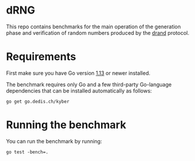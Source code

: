 # dRNG

This repo contains benchmarks for the main operation of the generation phase and verification of random numbers produced by the [drand](https://github.com/dedis/drand) protocol.

# Requirements

First make sure you have Go version [1.13](https://golang.org/dl/) or newer installed.

The benchmark requires only Go and a few third-party Go-language dependencies that can be installed automatically as follows:

```
go get go.dedis.ch/kyber
```

# Running the benchmark
You can run the benchmark by running:

```
go test -bench=.
```